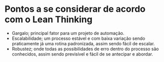 # Pontos a se considerar de acordo com o Lean Thinking

- Gargalo; principal fator para um projeto de automação.
- Escalabilidade; um processo estável e com baixa variação sendo praticamente já uma rotina padronizada, assim sendo fácil de escalar.
- Robustez; onde todas as possibilidades de erro dentro do processo são conhecidos, assim sendo previsível e fácil de se antecipar e abordar.
